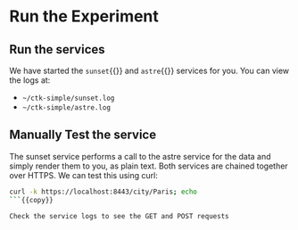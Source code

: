 # Run the Experiment

## Run the services

We have started the `sunset`{{}} and `astre`{{}} services for you. You can view the logs at:
* `~/ctk-simple/sunset.log`
* `~/ctk-simple/astre.log`

## Manually Test the service

The sunset service performs a call to the astre service for the data and simply render them to you, as plain text. Both 
services are chained together over HTTPS. We can test this using curl:

```bash
curl -k https://localhost:8443/city/Paris; echo
```{{copy}}

Check the service logs to see the GET and POST requests
